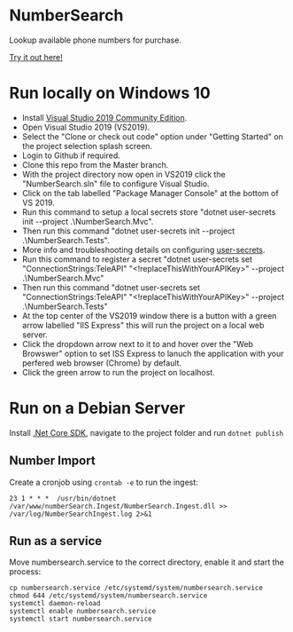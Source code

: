 # NumberSearch
 Lookup available phone numbers for purchase.
 
 [Try it out here!](https://numbersearch.acceleratenetworks.com/)

# Run locally on Windows 10
* Install [Visual Studio 2019 Community Edition](https://visualstudio.microsoft.com/vs/).
* Open Visual Studio 2019 (VS2019).
* Select the "Clone or check out code" option under "Getting Started" on the project selection splash screen.
* Login to Github if required.
* Clone this repo from the Master branch.
* With the project directory now open in VS2019 click the "NumberSearch.sln" file to configure Visual Studio.
* Click on the tab labelled "Package Manager Console" at the bottom of VS 2019.
* Run this command to setup a local secrets store "dotnet user-secrets init --project .\NumberSearch.Mvc".
* Then run this command "dotnet user-secrets init --project .\NumberSearch.Tests".
* More info and troubleshooting details on configuring [user-secrets](https://docs.microsoft.com/en-us/aspnet/core/security/app-secrets?view=aspnetcore-3.0&tabs=windows).
* Run this command to register a secret "dotnet user-secrets set "ConnectionStrings:TeleAPI" "<!replaceThisWithYourAPIKey>" --project .\NumberSearch.Mvc"
* Then run this command "dotnet user-secrets set "ConnectionStrings:TeleAPI" "<!replaceThisWithYourAPIKey>" --project .\NumberSearch.Tests"
* At the top center of the VS2019 window there is a button with a green arrow labelled "IIS Express" this will run the project on a local web server.
* Click the dropdown arrow next to it to and hover over the "Web Browswer" option to set ISS Express to lanuch the application with your perfered web browser (Chrome) by default.
* Click the green arrow to run the project on localhost.

# Run on a Debian Server
Install [.Net Core SDK](https://docs.microsoft.com/en-us/dotnet/core/install/sdk), navigate to the project folder and run `dotnet publish` 
## Number Import
Create a cronjob using `crontab -e` to run the ingest:
```
23 1 * * *  /usr/bin/dotnet /var/www/numberSearch.Ingest/NumberSearch.Ingest.dll >> /var/log/NumberSearchIngest.log 2>&1
```
## Run as a service
Move numbersearch.service to the correct directory, enable it and start the process:
```
cp numbersearch.service /etc/systemd/system/numbersearch.service
chmod 644 /etc/systemd/system/numbersearch.service
systemctl daemon-reload
systemctl enable numbersearch.service
systemctl start numbersearch.service
